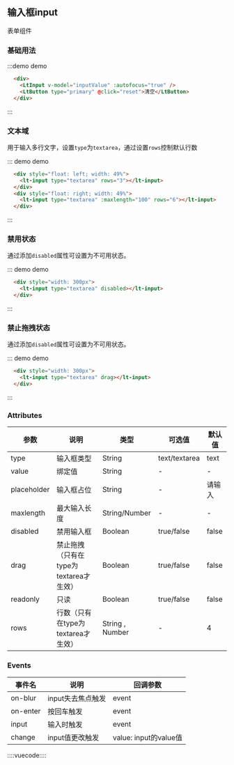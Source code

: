 ## 输入框input
表单组件

### 基础用法
:::demo demo
```html
  <div>
    <LtInput v-model="inputValue" :autofocus="true" />
    <LtButton type="primary" @click="reset">清空</LtButton>
  </div>
```
:::

### 文本域

用于输入多行文字，设置`type`为`textarea`，通过设置`rows`控制默认行数

::: demo demo
```html
  <div style="float: left; width: 49%">
    <lt-input type="textarea" rows="3"></lt-input>
  </div>
  <div style="float: right; width: 49%">
    <lt-input type="textarea" :maxlength="100" rows="6"></lt-input>
  </div>
```
:::

### 禁用状态

通过添加`disabled`属性可设置为不可用状态。

::: demo demo
```html
  <div style="width: 300px">
    <lt-input type="textarea" disabled></lt-input>
  </div>
```
:::

### 禁止拖拽状态

通过添加`disabled`属性可设置为不可用状态。

::: demo demo
```html
  <div style="width: 300px">
    <lt-input type="textarea" drag></lt-input>
  </div>
```
:::

### Attributes

参数|说明|类型|可选值|默认值
--------|--------|--------|--------|--------
type|输入框类型|String|text/textarea|text
value|绑定值|String|-|-
placeholder|输入框占位|String|-|请输入
maxlength|最大输入长度|String/Number|-|-
disabled|禁用输入框|Boolean|true/false|false
drag|禁止拖拽（只有在type为textarea才生效）|Boolean|true/false|false
readonly|只读|Boolean|true/false|false
rows|行数（只有在type为textarea才生效）|String , Number|-|4

### Events

事件名|说明|回调参数
--------|--------|--------
on-blur|input失去焦点触发|event
on-enter|按回车触发|event
input|输入时触发|event
change|input值更改触发|value: input的value值

::::vuecode::::
<script>
export default {
  data () {
    return {
      inputValue: ''
    }
  },
  watch: {
    inputValue() {
      console.log(this.inputValue)
    },
  },
  methods: {
    reset() {
      this.inputValue = ''
    }
  }
}
</script>
